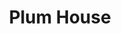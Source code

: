 ---
layout: place
title: "Plum House"
permalink: /new-york/rochester/plum-house.html
stateAbbr: NY
stateName: New York
cityName: Rochester
place_id: ChIJR3DQ6w211okRvHfN_2U2pyg
photos:
  - name: >-
      places/ChIJR3DQ6w211okRvHfN_2U2pyg/photos/AeeoHcLdlMy2gP1HBA6tyHrFCZeC8awrTf6Wb0manulLKWJfinnvrHpOxWGdUl2R50hrrM1F0DzInOT1tgYXowLqjRgIFpjOUF2eXAqKxVu9T9p1twVdFtRRqqUaQE59wrGKNS8USBGPuePnxsfzfTZcM9l_8OsoWpWy-Vy90IqGPl-X4xFJB8GW-ZneONieivUF9omApcTq5Ivh-Rjj9_x6Ia6ZckG1yVuOi_0JW-LgqykQ5FIw60eNfYeDh0ZqqDgqr7v_3RWqU9vtIEsReGRN9G-gXVF4RsLyKPNBPg0S8iNFgg
    widthPx: 822
    heightPx: 462
    authorAttributions:
      - displayName: Plum House
        uri: https://maps.google.com/maps/contrib/115136082983684498513
        photoUri: >-
          https://lh3.googleusercontent.com/a/ACg8ocLhUop9ULuvK1hC7-holto5aIw2OdV70pOKGjYLgQMsEgxYOQ=s100-p-k-no-mo
    flagContentUri: >-
      https://www.google.com/local/imagery/report/?cb_client=maps_api_places.places_api&image_key=!1e10!2sAF1QipMQGttBkkWcvPO8oEEslHI9_VfgZQO3e4YVZmPZ&hl=en-US
    googleMapsUri: >-
      https://www.google.com/maps/place//data=!3m4!1e2!3m2!1sAF1QipMQGttBkkWcvPO8oEEslHI9_VfgZQO3e4YVZmPZ!2e10!4m2!3m1!1s0x89d6b50debd07047:0x28a73665ffcd77bc
  - name: >-
      places/ChIJR3DQ6w211okRvHfN_2U2pyg/photos/AeeoHcJZVKAJDVdQlx595ZulX7Rlavikjoi2sqIJhkfqJ_Wjt-2XkJ1tvpmw6cU7K06Hz9B9b6UxwaHLvAA19e4-WacGXWEGA4eiRqsdrSwQhH-jQU6zD9gC97wveWJtYOV78Xb2hw0WDzYkkDDVMlzolq7N7wRkpCB-Pg1_bnWCpBgamXgUMrmyksjwJc4LwT6SQZhP-2Tyt0DDRrJEyJjQt1NxAGFKL1C1aPNY6AC3nCGVHrn0b6-KSLTI1EpmXfZfVEYra1BBqDHcuifPG-g7LVOnUONugx6bBMcQuiJlgL_yAg
    widthPx: 1024
    heightPx: 768
    authorAttributions:
      - displayName: Plum House
        uri: https://maps.google.com/maps/contrib/115136082983684498513
        photoUri: >-
          https://lh3.googleusercontent.com/a/ACg8ocLhUop9ULuvK1hC7-holto5aIw2OdV70pOKGjYLgQMsEgxYOQ=s100-p-k-no-mo
    flagContentUri: >-
      https://www.google.com/local/imagery/report/?cb_client=maps_api_places.places_api&image_key=!1e10!2sAF1QipNRf8WL3wD0A3uLIzZWiNeEljQoisKQucfVZ8gH&hl=en-US
    googleMapsUri: >-
      https://www.google.com/maps/place//data=!3m4!1e2!3m2!1sAF1QipNRf8WL3wD0A3uLIzZWiNeEljQoisKQucfVZ8gH!2e10!4m2!3m1!1s0x89d6b50debd07047:0x28a73665ffcd77bc
  - name: >-
      places/ChIJR3DQ6w211okRvHfN_2U2pyg/photos/AeeoHcIFPDfFjmCOpZxpm5SbM1UyuOQedRRtaEqWVp2lSige3QC5khxb86pT17tNKUss90CLa2Wath9zgRrBdbnzeXb5li1ijOndo04TkmOtOGonq6r5UZ1-C4kYU4SUHdDPKUlYb1rItGfKT1Qb6LDkeX3odP_B8sq_ys3z7JVNxz5kQPSK1FsSob7PjauPc3v5FCLdD5QnJ-mlbEsC4OQa18HgnHScy-uWZgASoiW20qw6yZtAYe-rh9X6kYV5A5cebH_DKuHA6GntzxZYW6JZS6lPU1Gmh4-JQkodXXsYXLqrxAqRmTWHQWzU8ooEtqQ8QAmF_zt5EsaLKVRadejPfYpzuFjuqNvAlYy0iqjvgWw1yG3w1huUOmQ5BvDtNsC4ndjkKiAOkONxNU-Y_W-L2shEJnvgL-y5it6PbGHDpd4CPQ
    widthPx: 4032
    heightPx: 3024
    authorAttributions:
      - displayName: Alison Kang
        uri: https://maps.google.com/maps/contrib/110717678478941567269
        photoUri: >-
          https://lh3.googleusercontent.com/a-/ALV-UjV0aN0PxdHchQX_n7VxsFANc7exyshPODbvk-naE-SR1Yh5jeXV=s100-p-k-no-mo
    flagContentUri: >-
      https://www.google.com/local/imagery/report/?cb_client=maps_api_places.places_api&image_key=!1e10!2sCIHM0ogKEICAgIDDzoHyPQ&hl=en-US
    googleMapsUri: >-
      https://www.google.com/maps/place//data=!3m4!1e2!3m2!1sCIHM0ogKEICAgIDDzoHyPQ!2e10!4m2!3m1!1s0x89d6b50debd07047:0x28a73665ffcd77bc
  - name: >-
      places/ChIJR3DQ6w211okRvHfN_2U2pyg/photos/AeeoHcLNSvWc87s637aEk7dvW1UnD5jaO97o079ObJ0Sr-Z0NP3tDCQ2YxcuYmgQ4udRCgRVSHyKurtMFz2mQjGFQig4UHZ0ypwovTDWa8HTrRaVE5ipbKvVYY9ReIzurtinIi9rgfHaMgRYzDGT6hmqPB1Ro04m8V8TzXKhKGtd-1PQuRFpDAmfstjwpBy2IstfxpxKtQ4tufezZ0mYbu2wtfqzzVs4Zjr5lJ-tq-5qBnemTPaMFfq8mhAFYhyYDGCC3hSUKmpQSHoZZwSEDL_dUlK9q-0gik_jMg1AwvX3YKXiMQR-QcHQV5fIcFmcdfJW3mB6sGUWDxEl7Ahrz-1cOXiM7F0Jo52za0imNS6aJzVcxXY8zYhkNNYJjQmvy1M7tD6r_1aa3hbWwgzvkWO-PRAktYfJLrYbccap8cEB1Z9XeA
    widthPx: 4800
    heightPx: 3200
    authorAttributions:
      - displayName: Joe Bradt
        uri: https://maps.google.com/maps/contrib/107648037025645330236
        photoUri: >-
          https://lh3.googleusercontent.com/a-/ALV-UjVZRYTK0rxTIOVWSeSCpzUCraO2UGUeytf4yUx-LM5y4VN2TMHpOw=s100-p-k-no-mo
    flagContentUri: >-
      https://www.google.com/local/imagery/report/?cb_client=maps_api_places.places_api&image_key=!1e10!2sCIHM0ogKEICAgICpr4-zfA&hl=en-US
    googleMapsUri: >-
      https://www.google.com/maps/place//data=!3m4!1e2!3m2!1sCIHM0ogKEICAgICpr4-zfA!2e10!4m2!3m1!1s0x89d6b50debd07047:0x28a73665ffcd77bc
  - name: >-
      places/ChIJR3DQ6w211okRvHfN_2U2pyg/photos/AeeoHcLx7xb1XQOpy19OxJU-3-hqZd9StHu1oYbYuRvhJrtmvgs9E4vJES2JNreIA4ocC421OwNsp4bY719F3zhPUipr0LbLJwroMlIs9nmJVlmUHyibYmaz2xWRmtN8GXre3UaxzST4c37t8FrvRHvGPZHRiy6aAnw-B2Wa8sAkrNscpA9bvMWlFcpEgSuNJT41s9ZoTCKXtOWJGqwZuCCZnlyx1j40ur7aqzrIj2d5xbx9qzGuEsTwFDcWihrY5z0xB6BNZgj-yyWjImuEJyikLzExrCozsKcIq3RO_ddTz97PNgRQSdMK6wt8kuADD8I8qPDHLHisIQAej-X_a0T3f-QfxE4stuZn7vfj7ab8eiP6h-1fbyVlAb_6UBL3tlL1IJMAhHiz3BYcNpvjOF1wfIRmsSBzQh62qEyL-ynICJVGdw
    widthPx: 4000
    heightPx: 3000
    authorAttributions:
      - displayName: Megan Pedersen
        uri: https://maps.google.com/maps/contrib/107368521435621441160
        photoUri: >-
          https://lh3.googleusercontent.com/a-/ALV-UjWsah5-2oEPTqT5z4TSo1USrP0lZyQic-Kk7yaAMX0D4W-lULubkA=s100-p-k-no-mo
    flagContentUri: >-
      https://www.google.com/local/imagery/report/?cb_client=maps_api_places.places_api&image_key=!1e10!2sCIHM0ogKEICAgICT3r_UVQ&hl=en-US
    googleMapsUri: >-
      https://www.google.com/maps/place//data=!3m4!1e2!3m2!1sCIHM0ogKEICAgICT3r_UVQ!2e10!4m2!3m1!1s0x89d6b50debd07047:0x28a73665ffcd77bc
  - name: >-
      places/ChIJR3DQ6w211okRvHfN_2U2pyg/photos/AeeoHcJE5xOs2ijXe-60rBv0SIEg56Bks6PDF-TnMtw6TYl93CTyAkfe_UXUkuqXOKi49_FN79Fxx6tHWML5nSBdvVaw02dbhaFuvHJoBqdhHDXSfOu7tNM1ojE3UEbAQFIIAZU9ZsbHO8EOFiIHi9Jvt-nCgOtktUSRz4sM0Ufel1ZxDZA9oPeQzofdLxPnZxhAJBcEm86AGDpG15IKqJH0aPPlcafmO0kTDcooU7SRpMwehcOqlory4x7xeNLj5JlJIOZOw41zK_c89y-POIWEUGgHrFVC5pzupH5wYzgV7U8MIARe5E1t4wmYKR5jcGPV8I106bBCjBZXrwIfvhXakud2jJABgCIrMVqRhEV2QwscLw3na3pBuYTUJL5DvNjEUuVH2il4H93bbAx3_uyhaZO85j7QBf1EaUlJ1XBGaRtLDqNr
    widthPx: 3024
    heightPx: 4032
    authorAttributions:
      - displayName: Lili Daiss
        uri: https://maps.google.com/maps/contrib/108027332403139322273
        photoUri: >-
          https://lh3.googleusercontent.com/a-/ALV-UjVGQYqDJTpZX_OOGD4W3IVz1ddCKddY8CKNTSHWB_YS_FKAZxW7=s100-p-k-no-mo
    flagContentUri: >-
      https://www.google.com/local/imagery/report/?cb_client=maps_api_places.places_api&image_key=!1e10!2sCIHM0ogKEICAgICH_86W5QE&hl=en-US
    googleMapsUri: >-
      https://www.google.com/maps/place//data=!3m4!1e2!3m2!1sCIHM0ogKEICAgICH_86W5QE!2e10!4m2!3m1!1s0x89d6b50debd07047:0x28a73665ffcd77bc
  - name: >-
      places/ChIJR3DQ6w211okRvHfN_2U2pyg/photos/AeeoHcKVWOOdV1ByP5UJYbzsPfGtbVjW2XEX7bTI-QSTDXEupu9YdCBMf82kFfaPO87HkCkHWn6Eq-DWItfNctxlcFKz85-c3rsZqwm2LjP99GhzM2s-BdVQwZjZWN7i9CzBLnzyanNwlRxTe-400XjJWHl7jz8QVXAIluYc8AFypTWaOWaW8pAULLajRrBqZNJBh6SSkuM8P5oDOWiCVOyvV2JvzqwayJ5RwNiunyYKsCK8aDoI7wtitQmk8qcT3Xcwkq93tMi410NLLxBIX8aNM-c2FrMXucEjtKsssk0riwHLsl70Wwx-lkvl9yGFEhvBgDUDED7bFkjv0WY7XPSsI90KIoCsJZVlPA08KDD9BhMLkKaWap4faOZQGA-cuWFP8aIu8X7VRvornA_23jzLW06K0q2C1iImlFPDZGSxMefIVg
    widthPx: 4800
    heightPx: 3200
    authorAttributions:
      - displayName: Joe Bradt
        uri: https://maps.google.com/maps/contrib/107648037025645330236
        photoUri: >-
          https://lh3.googleusercontent.com/a-/ALV-UjVZRYTK0rxTIOVWSeSCpzUCraO2UGUeytf4yUx-LM5y4VN2TMHpOw=s100-p-k-no-mo
    flagContentUri: >-
      https://www.google.com/local/imagery/report/?cb_client=maps_api_places.places_api&image_key=!1e10!2sCIHM0ogKEICAgICpr4-9Ew&hl=en-US
    googleMapsUri: >-
      https://www.google.com/maps/place//data=!3m4!1e2!3m2!1sCIHM0ogKEICAgICpr4-9Ew!2e10!4m2!3m1!1s0x89d6b50debd07047:0x28a73665ffcd77bc
  - name: >-
      places/ChIJR3DQ6w211okRvHfN_2U2pyg/photos/AeeoHcKq61rsaBF_xwDyi0eGWTbTj3B2J_TDdJWB0tTDDPb8Fr62SLGWHUv-VQMGyAAhOGIV5MvDDy1NgzGDNNVaX1sCHN1BXPfzSyZDJrkqm7wchXkvL5IEm2bTUPb3qT0YVB0mGedVNaEbBmhoN_XGAAztNqX0lVJGalfWsROVbG9RcqTkd02z1clAUUGqroNfsouuw6XPeR6ZPV_JySxW_dlUu-L8jJ_fKKROFOJxgPbdVZQaeZ-1NGbpW-jwQZijjhiyU4BLOSS5ZYOvI2g7nQKXk8JWJ1fb8K5pbnnAuxEMFt04dvX9eINQHuKRtv_2QF04uL2qLNVncg2mZd9l5TL5iCphIE-EZj-w9HwyCw67kW-rqYs7NaPwsWGUCGaVu4pSgdU3_VsOr4wAMoZ0TEhXNC4lFw2TDnWFrGe6FZjOKSSu
    widthPx: 4032
    heightPx: 3024
    authorAttributions:
      - displayName: Jason Leone
        uri: https://maps.google.com/maps/contrib/103478021262997696508
        photoUri: >-
          https://lh3.googleusercontent.com/a-/ALV-UjW7JtuypWV8xRbjajuvMo4R4GnT5DfKQx3t5Sr332UpRUJVrWo=s100-p-k-no-mo
    flagContentUri: >-
      https://www.google.com/local/imagery/report/?cb_client=maps_api_places.places_api&image_key=!1e10!2sCIHM0ogKEICAgIC_hOXb5gE&hl=en-US
    googleMapsUri: >-
      https://www.google.com/maps/place//data=!3m4!1e2!3m2!1sCIHM0ogKEICAgIC_hOXb5gE!2e10!4m2!3m1!1s0x89d6b50debd07047:0x28a73665ffcd77bc
  - name: >-
      places/ChIJR3DQ6w211okRvHfN_2U2pyg/photos/AeeoHcKZ8Y7_pcb-EcEhUvu6c_yqcrN5chmrjnBf6SI5n9OPbKyw0bwWKIG2-s0TOLq3vnPImw7aVDsq6ldO0dkEMI2uZ072ZK9zHrp4-4oFjDjNCyz3PV8WQw17v01b6EqrBm8xtJZE8TtluqnJeeAuKJPpo3NwnsqmB2s4Wc5zo_7riIKrANgux2-wLknE5IOdJ9IsKGMzZ8Esxky6q9j4_yI0RlE8JwxqphUyvOvFh1cq1aTpMjcC0Qlm7oSxKzwZAIPO8XMvx8FvFwJ2L1JZzByRa-JmogscpbMwS03MtIOZTDZNm964XxMobbSQuBxau0GDc0duyqMcS3kpAdYXhuDyYfKxGbnDHz0BlxIv-oY0_53rF-FhDXvta5MW2ABuCVPKzXWbA7ha6_sOQvi3oq-XwBF_M613haKo2opK9eY
    widthPx: 4800
    heightPx: 3600
    authorAttributions:
      - displayName: Carl
        uri: https://maps.google.com/maps/contrib/112474108680736154103
        photoUri: >-
          https://lh3.googleusercontent.com/a/ACg8ocJyaCaZUv3CxQJj_QbkzJJ5yA1VyALD-S24rmBSSmiBj7lgMg=s100-p-k-no-mo
    flagContentUri: >-
      https://www.google.com/local/imagery/report/?cb_client=maps_api_places.places_api&image_key=!1e10!2sCIHM0ogKEICAgMCwp9HhHg&hl=en-US
    googleMapsUri: >-
      https://www.google.com/maps/place//data=!3m4!1e2!3m2!1sCIHM0ogKEICAgMCwp9HhHg!2e10!4m2!3m1!1s0x89d6b50debd07047:0x28a73665ffcd77bc
  - name: >-
      places/ChIJR3DQ6w211okRvHfN_2U2pyg/photos/AeeoHcJ3j188o5kW2hA5C9ypWTwUdtl6nasNAja-VwII8ObjooEOcJMgBaelHD6Qm4hcmJIlJot-AdXG9NG4NopcPAhE-gx78_B552yQh1C16pVxXvu0OO00fWqR6WKTMN8duk0jOEJU-HYqUoueHEMbqgCpgXHdEMgrMs26kiLbF9Goda_xNk1hvs0PdFgWsVxUfrs5b7Dl3xnb-CV04UNztHEOVtSbRCo4CziB8xF4QfTCi0dp--bs3M2oeI9dlND_fDE77pHWeM0uJJpDFCpnhSErGr9h5hW5IyFTedc5qXygEuAEOiSrVWWJlzmrf8seHYMMYJu3vDvINfX4yLh2xFvtLwh-VEZVoKhjk8Tv4y7X0qEzzMMvNcHLd81Vmv3fyTZz4OM7i224cO8NK2M-bMaPjk0d2Y1U4hvx149U31hJLNnC
    widthPx: 2252
    heightPx: 4000
    authorAttributions:
      - displayName: Vl Kh
        uri: https://maps.google.com/maps/contrib/104505211651329075018
        photoUri: >-
          https://lh3.googleusercontent.com/a/ACg8ocKpqOnlhsW4OxBda4df4q0nOjbvqeBcOdgC7DNKvzh7wotXHw=s100-p-k-no-mo
    flagContentUri: >-
      https://www.google.com/local/imagery/report/?cb_client=maps_api_places.places_api&image_key=!1e10!2sCIHM0ogKEICAgIDH9oq7oQE&hl=en-US
    googleMapsUri: >-
      https://www.google.com/maps/place//data=!3m4!1e2!3m2!1sCIHM0ogKEICAgIDH9oq7oQE!2e10!4m2!3m1!1s0x89d6b50debd07047:0x28a73665ffcd77bc
address: 686 Monroe Ave, Rochester, NY 14607, USA
street: 686 Monroe Ave
city: Rochester
state: NY
zip: '14607'
country: USA
neighborhood: Park Avenue
latitude: '43.144288'
longitude: '-77.589414'
accessibility_options:
  wheelchairAccessibleParking: true
  wheelchairAccessibleEntrance: true
  wheelchairAccessibleRestroom: true
  wheelchairAccessibleSeating: true
business_status: OPERATIONAL
name: Plum House
google_maps_links:
  directionsUri: >-
    https://www.google.com/maps/dir//''/data=!4m7!4m6!1m1!4e2!1m2!1m1!1s0x89d6b50debd07047:0x28a73665ffcd77bc!3e0
  placeUri: https://maps.google.com/?cid=2929369894339049404
  writeAReviewUri: >-
    https://www.google.com/maps/place//data=!4m3!3m2!1s0x89d6b50debd07047:0x28a73665ffcd77bc!12e1
  reviewsUri: >-
    https://www.google.com/maps/place//data=!4m4!3m3!1s0x89d6b50debd07047:0x28a73665ffcd77bc!9m1!1b1
  photosUri: >-
    https://www.google.com/maps/place//data=!4m3!3m2!1s0x89d6b50debd07047:0x28a73665ffcd77bc!10e5
primary_type: Japanese Restaurant
opening_hours:
  regular: null
  current: null
secondary_opening_hours:
  regular:
    weekdayDescriptions: null
    type: null
  current:
    weekdayDescriptions: null
    type: null
phone: (585) 442-0778
price_level: PRICE_LEVEL_MODERATE
price_range: $20 &ndash; $30
rating: '4.2'
rating_count: 595
website: https://www.plumhouse686.com/
description: null
reviews:
  - name: >-
      places/ChIJR3DQ6w211okRvHfN_2U2pyg/reviews/ChZDSUhNMG9nS0VJQ0FnTUN3cDlIaFRnEAE
    relativePublishTimeDescription: 3 weeks ago
    rating: 5
    text:
      text: >-
        I’ve been to this many times over the years and it’s maintained a good
        value for the food you get.


        Today my wife wanted sushi so we stopped in for lunch.  They have a
        lunch menu which has to be the best deal in sushi for the price.


        I got a sushi sashimi combo for like 17 bucks and my wife got a 3 roll
        combo (where she could pick from a large list) for like 12.  For sushi
        that’s great.


        The pieces of fish on the sushi seems to be a “lunch size” but it’s
        still good.  My wife commented on the tempura roll being one of the best
        she’s had.


        If you want soup or salad with these combos like you’d get at other
        places it is only a dollar extra.   I like the soup and salad but I’m
        there for the sushi.


        The sushi is well prepared and came out quick so a lunch for work is
        totally doable.
      languageCode: en
    originalText:
      text: >-
        I’ve been to this many times over the years and it’s maintained a good
        value for the food you get.


        Today my wife wanted sushi so we stopped in for lunch.  They have a
        lunch menu which has to be the best deal in sushi for the price.


        I got a sushi sashimi combo for like 17 bucks and my wife got a 3 roll
        combo (where she could pick from a large list) for like 12.  For sushi
        that’s great.


        The pieces of fish on the sushi seems to be a “lunch size” but it’s
        still good.  My wife commented on the tempura roll being one of the best
        she’s had.


        If you want soup or salad with these combos like you’d get at other
        places it is only a dollar extra.   I like the soup and salad but I’m
        there for the sushi.


        The sushi is well prepared and came out quick so a lunch for work is
        totally doable.
      languageCode: en
    authorAttribution:
      displayName: Carl
      uri: https://www.google.com/maps/contrib/112474108680736154103/reviews
      photoUri: >-
        https://lh3.googleusercontent.com/a/ACg8ocJyaCaZUv3CxQJj_QbkzJJ5yA1VyALD-S24rmBSSmiBj7lgMg=s128-c0x00000000-cc-rp-mo-ba4
    publishTime: '2025-03-21T17:01:28.617068Z'
    flagContentUri: >-
      https://www.google.com/local/review/rap/report?postId=ChZDSUhNMG9nS0VJQ0FnTUN3cDlIaFRnEAE&d=17924085&t=1
    googleMapsUri: >-
      https://www.google.com/maps/reviews/data=!4m6!14m5!1m4!2m3!1sChZDSUhNMG9nS0VJQ0FnTUN3cDlIaFRnEAE!2m1!1s0x89d6b50debd07047:0x28a73665ffcd77bc
  - name: >-
      places/ChIJR3DQ6w211okRvHfN_2U2pyg/reviews/ChdDSUhNMG9nS0VJQ0FnSUNublA3dnBBRRAB
    relativePublishTimeDescription: 6 months ago
    rating: 4
    text:
      text: >-
        Pretty good asian food but the service was sub-par. The waitress was
        nice about customizing orders but she messed up one of the rolls. It
        also took a while for her to get our orders in. I would recommend the
        chicken don!
      languageCode: en
    originalText:
      text: >-
        Pretty good asian food but the service was sub-par. The waitress was
        nice about customizing orders but she messed up one of the rolls. It
        also took a while for her to get our orders in. I would recommend the
        chicken don!
      languageCode: en
    authorAttribution:
      displayName: Annette Park
      uri: https://www.google.com/maps/contrib/114208825281628155710/reviews
      photoUri: >-
        https://lh3.googleusercontent.com/a/ACg8ocKspCPeVcDgFcJ83EPswqLHhDREth1pVO8wcY5pD7APoQZCJvY=s128-c0x00000000-cc-rp-mo-ba3
    publishTime: '2024-09-23T18:30:19.003686Z'
    flagContentUri: >-
      https://www.google.com/local/review/rap/report?postId=ChdDSUhNMG9nS0VJQ0FnSUNublA3dnBBRRAB&d=17924085&t=1
    googleMapsUri: >-
      https://www.google.com/maps/reviews/data=!4m6!14m5!1m4!2m3!1sChdDSUhNMG9nS0VJQ0FnSUNublA3dnBBRRAB!2m1!1s0x89d6b50debd07047:0x28a73665ffcd77bc
  - name: >-
      places/ChIJR3DQ6w211okRvHfN_2U2pyg/reviews/ChdDSUhNMG9nS0VJQ0FnSUNmLWQzX3JBRRAB
    relativePublishTimeDescription: 3 months ago
    rating: 4
    text:
      text: >-
        My girlfriends introduced me to this place. I've never had sushi before.
        Now this is our go-to spot and the food is delicious. The Blossom Roll
        is my favorite. The staff is friendly and accommodating. Parking may be
        an issue sometimes due to its location but I usually can get a space on
        the next street. A great experience and great food every time I am
        there.
      languageCode: en
    originalText:
      text: >-
        My girlfriends introduced me to this place. I've never had sushi before.
        Now this is our go-to spot and the food is delicious. The Blossom Roll
        is my favorite. The staff is friendly and accommodating. Parking may be
        an issue sometimes due to its location but I usually can get a space on
        the next street. A great experience and great food every time I am
        there.
      languageCode: en
    authorAttribution:
      displayName: Christina
      uri: https://www.google.com/maps/contrib/104522518396806578530/reviews
      photoUri: >-
        https://lh3.googleusercontent.com/a-/ALV-UjV-OcY30UFqeKejYDZnNZPXjpinHHOYzHEAJq2MM7qiZNRrlR9R=s128-c0x00000000-cc-rp-mo
    publishTime: '2024-12-30T20:05:51.830934Z'
    flagContentUri: >-
      https://www.google.com/local/review/rap/report?postId=ChdDSUhNMG9nS0VJQ0FnSUNmLWQzX3JBRRAB&d=17924085&t=1
    googleMapsUri: >-
      https://www.google.com/maps/reviews/data=!4m6!14m5!1m4!2m3!1sChdDSUhNMG9nS0VJQ0FnSUNmLWQzX3JBRRAB!2m1!1s0x89d6b50debd07047:0x28a73665ffcd77bc
  - name: >-
      places/ChIJR3DQ6w211okRvHfN_2U2pyg/reviews/ChdDSUhNMG9nS0VJQ0FnSUNoMGVtSThRRRAB
    relativePublishTimeDescription: 2 years ago
    rating: 5
    text:
      text: >-
        This has to be the quickest sushi place I’ve ever been to. 4 rolls and
        it took at most 10 minutes?!?! AND THEY WERE AMAZING!! The waitress was
        very sweet and funny too. I was full after one roll. I would definitely
        go back and add it to my go to sushi places!
      languageCode: en
    originalText:
      text: >-
        This has to be the quickest sushi place I’ve ever been to. 4 rolls and
        it took at most 10 minutes?!?! AND THEY WERE AMAZING!! The waitress was
        very sweet and funny too. I was full after one roll. I would definitely
        go back and add it to my go to sushi places!
      languageCode: en
    authorAttribution:
      displayName: sarah
      uri: https://www.google.com/maps/contrib/112023036672173122379/reviews
      photoUri: >-
        https://lh3.googleusercontent.com/a/ACg8ocLmpQYRc_2mX2pOsMDfCkAcMKBBXYnrC0XClon1mc2v0IaW17A=s128-c0x00000000-cc-rp-mo-ba4
    publishTime: '2023-02-15T13:10:07.348677Z'
    flagContentUri: >-
      https://www.google.com/local/review/rap/report?postId=ChdDSUhNMG9nS0VJQ0FnSUNoMGVtSThRRRAB&d=17924085&t=1
    googleMapsUri: >-
      https://www.google.com/maps/reviews/data=!4m6!14m5!1m4!2m3!1sChdDSUhNMG9nS0VJQ0FnSUNoMGVtSThRRRAB!2m1!1s0x89d6b50debd07047:0x28a73665ffcd77bc
  - name: >-
      places/ChIJR3DQ6w211okRvHfN_2U2pyg/reviews/ChZDSUhNMG9nS0VJQ0FnSUNmNXRXQmFBEAE
    relativePublishTimeDescription: 3 months ago
    rating: 5
    text:
      text: >-
        I have been here a handful of times recently with my daughter and also
        my whole family. They are convenient to Eastman music school and Strong
        Museum of Play. While they don’t have AYCE, they do have some great
        lunch specials, which might as well be AYCE because they give you plenty
        to eat. The rolls are very fresh and delicious. Presentation is very
        professional. The waitstaff is touch and go, sometimes the service is
        exceptional and other times decent. It depends on who is working. We’ve
        never had a bad service experience here, but some staff are more
        friendly than others. The times we have gone, the time between ordering
        and receiving our food has always been point on. Finishing soup/salad
        when the rolls were delivered to our table. I highly recommend Plum
        House for any sushi craving.
      languageCode: en
    originalText:
      text: >-
        I have been here a handful of times recently with my daughter and also
        my whole family. They are convenient to Eastman music school and Strong
        Museum of Play. While they don’t have AYCE, they do have some great
        lunch specials, which might as well be AYCE because they give you plenty
        to eat. The rolls are very fresh and delicious. Presentation is very
        professional. The waitstaff is touch and go, sometimes the service is
        exceptional and other times decent. It depends on who is working. We’ve
        never had a bad service experience here, but some staff are more
        friendly than others. The times we have gone, the time between ordering
        and receiving our food has always been point on. Finishing soup/salad
        when the rolls were delivered to our table. I highly recommend Plum
        House for any sushi craving.
      languageCode: en
    authorAttribution:
      displayName: Carolee Heaps
      uri: https://www.google.com/maps/contrib/104122253798921166061/reviews
      photoUri: >-
        https://lh3.googleusercontent.com/a/ACg8ocIKmlEMtQlYYAP0I523gB6XYS4aqaws2JIo_40pk4EcLciHbg=s128-c0x00000000-cc-rp-mo-ba3
    publishTime: '2024-12-28T17:39:34.552753Z'
    flagContentUri: >-
      https://www.google.com/local/review/rap/report?postId=ChZDSUhNMG9nS0VJQ0FnSUNmNXRXQmFBEAE&d=17924085&t=1
    googleMapsUri: >-
      https://www.google.com/maps/reviews/data=!4m6!14m5!1m4!2m3!1sChZDSUhNMG9nS0VJQ0FnSUNmNXRXQmFBEAE!2m1!1s0x89d6b50debd07047:0x28a73665ffcd77bc
parking_options:
  freeParkingLot: true
  freeStreetParking: true
  valetParking: false
payment_options:
  acceptsCreditCards: true
  acceptsDebitCards: true
  acceptsCashOnly: false
allow_dogs: null
curbside_pickup: null
delivery: true
dine_in: true
good_for_children: null
good_for_groups: true
good_for_sports: false
live_music: false
menu_for_children: false
outdoor_seating: false
reservable: true
restroom: true
serves_beer: true
serves_breakfast: false
serves_brunch: false
serves_cocktails: true
serves_coffee: null
serves_dinner: true
serves_dessert: true
serves_lunch: true
serves_vegetarian_food: true
serves_wine: true
takeout: true

---